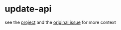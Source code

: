 # update-api

see the [project](https://github.com/VSCodium/vscodium/projects/1) and the [original issue](https://github.com/VSCodium/vscodium/issues/41) for more context 